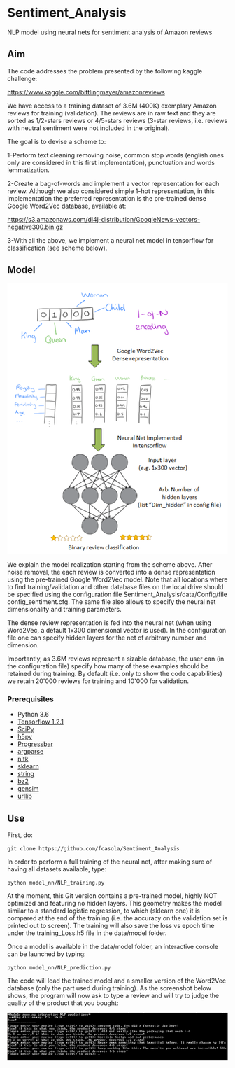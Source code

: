 # Sentiment_Analysis
NLP model using neural nets for sentiment analysis of Amazon reviews

## Aim
The code addresses the problem presented by the following kaggle challenge:

https://www.kaggle.com/bittlingmayer/amazonreviews

We have access to a training dataset of 3.6M (400K) exemplary Amazon reviews for training (validation).
The reviews are in raw text and they are sorted as 1/2-stars reviews or 4/5-stars reviews (3-star reviews, i.e. reviews with neutral sentiment were not included in the original).

The goal is to devise a scheme to:

1-Perform text cleaning removing noise, common stop words (english ones only are considered in this first implementation),  punctuation and words lemmatization.

2-Create a bag-of-words and implement a vector representation for each review. Although we also considered simple 1-hot representation, in this implementation the preferred representation is the pre-trained dense Google Word2Vec database, available at:

https://s3.amazonaws.com/dl4j-distribution/GoogleNews-vectors-negative300.bin.gz

3-With all the above, we implement a neural net model in tensorflow for classification (see scheme below).

## Model

![Alt text](summary/nn_schematics.png?raw=true "model for the neural net implemented. Some figures are adapted from https://blog.acolyer.org/2016/04/21/the-amazing-power-of-word-vectors/")

We explain the model realization starting from the scheme above. After noise removal, the each review is converted into a dense representation using the pre-trained Google Word2Vec model. Note that all locations where to find training/validation and other database files on the local drive should be specified using the configuration file Sentiment_Analysis/data/Config/file config_sentiment.cfg. The same file also allows to specify the neural net dimensionality and training parameters.

The dense review representation is fed into the neural net (when using Word2Vec, a default 1x300 dimensional vector is used). In the configuration file one can specify hidden layers for the net of arbitrary number and dimension.

Importantly, as 3.6M reviews represent a sizable database, the user can (in the configuration file) specify how many of these examples should be retained during training. By default (i.e. only to show the code capabilities) we retain 20'000 reviews for training and 10'000 for validation.

### Prerequisites

- Python 3.6
- [Tensorflow 1.2.1](https://pypi.python.org/pypi/tensorflow/1.2.1)
- [SciPy](http://www.scipy.org/install.html)
- [h5py](http://www.h5py.org/)
- [Progressbar](https://pypi.python.org/pypi/progressbar2/3.18.1)
- [argparse](https://docs.python.org/3/library/argparse.html)
- [nltk](http://www.nltk.org/install.html)
- [sklearn](http://scikit-learn.org/stable/install.html)
- [string](https://docs.python.org/3/library/string.html)
- [bz2](https://docs.python.org/2/library/bz2.html)
- [gensim](https://pypi.python.org/pypi/gensim)
- [urllib](https://docs.python.org/3/library/urllib.html)

## Use

First, do:
```
git clone https://github.com/fcasola/Sentiment_Analysis 
```
In order to perform a full training of the neural net, after making sure of having all datasets available, type:
```
python model_nn/NLP_training.py
```
At the moment, this Git version contains a pre-trained model, highly NOT optimized and featuring no hidden layers. This geometry makes the model similar to a standard logistic regression, to which (sklearn one) it is compared at the end of the training (i.e. the accuracy on the validation set is printed out to screen).
The training will also save the loss vs epoch time under the training_Loss.h5 file in the data/model folder.

Once a model is available in the data/model folder, an interactive console can be launched by typing:
```
python model_nn/NLP_prediction.py
```
The code will load the trained model and a smaller version of the Word2Vec database (only the part used during training).
As the screenshot below shows, the program will now ask to type a review and will try to judge the quality of the product that you bought:

![Alt text](summary/example_console.png?raw=true "Example of how the console app works.")
